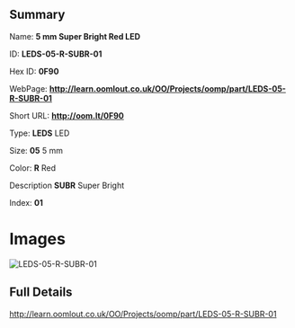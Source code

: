 

## Summary
 
Name: __5 mm Super Bright Red LED__

ID: __LEDS-05-R-SUBR-01__

Hex ID: __0F90__

WebPage: __http://learn.oomlout.co.uk/OO/Projects/oomp/part/LEDS-05-R-SUBR-01__

Short URL: __http://oom.lt/0F90__


Type: __LEDS__ LED 

Size: __05__ 5 mm 

Color: __R__ Red 

Description __SUBR__ Super Bright 

Index: __01__


 # Images
![LEDS-05-R-SUBR-01](http://oomlout.com/oomp-gen/parts/LEDS-05-R-SUBR-01/LEDS-05-R-SUBR-01_420.jpg)



 ## Full Details

 http://learn.oomlout.co.uk/OO/Projects/oomp/part/LEDS-05-R-SUBR-01














